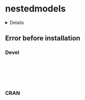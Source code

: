 # nestedmodels

<details>

* Version: NA
* GitHub: NA
* Source code: https://github.com/cran/nestedmodels
* Number of recursive dependencies: 135

Run `revdepcheck::cloud_details(, "nestedmodels")` for more info

</details>

## Error before installation

### Devel

```






```
### CRAN

```






```
